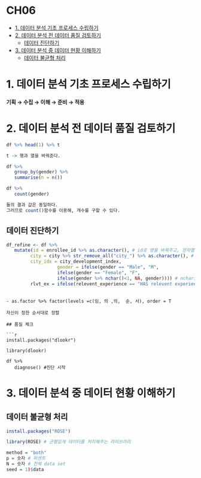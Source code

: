 # CH06

- [1. 데이터 분석 기초 프로세스 수립하기](#1-데이터-분석-기초-프로세스-수립하기)
- [2. 데이터 분석 전 데이터 품질 검토하기](#2-데이터-분석-전-데이터-품질-검토하기)
  - [데이터 진단하기](#데이터-진단하기)
- [3. 데이터 분석 중 데이터 현황 이해하기](#3-데이터-분석-중-데이터-현황-이해하기)
  - [데이터 불균형 처리](#데이터-불균형-처리)


# 1. 데이터 분석 기초 프로세스 수립하기

****************************************************기획 → 수집 → 이해 → 준비 → 적용****************************************************

# 2. 데이터 분석 전 데이터 품질 검토하기

```r
df %>% head(1) %>% t

t -> 행과 열을 바꿔준다.
```

```r
df %>%
   group_by(gender) %>%
   summarise(n = n())

df %>%
   count(gender)

둘의 결과 값은 동일하다.
그러므로 count()함수를 이용해, 개수를 구할 수 있다.
```

## 데이터 진단하기

```r
df_refine <- df %>%
   mutate(id = enrollee_id %>% as.character(), # id로 명을 바꿔주고, 문자열로 형변환
         city = city %>% str_remove_all("city_") %>% as.character(), # 앞에 city_ 값을 다 빼고, 문자열로 형변환
         city_idx = city_development_index,
                   gender = ifelse(gender == "Male", "M",
                   ifelse(gender == "Female", "F",
                   ifelse(gender %>% nchar()<1, NA, gender)))) # nchar을 이용해 빈값을 NA로 처리
         rlvt_ex = ifelse(relevent_experience == "HAS relevent experience", "Y", "N"),
``````````
```

- as.factor %>% factor(levels =c(임, 의 ,의,  순, 서), order = T

자신이 정한 순서대로 정렬

## 품질 체크

```r
install.packages("dlookr")

library(dlookr)
         
df %>%
   diagnose() #진단 시작
```

# 3. 데이터 분석 중 데이터 현황 이해하기

## 데이터 불균형 처리

```r
install.packages("ROSE")

library(ROSE) # 균형있게 데이터를 처리해주는 라이브러리

method = "both"
p = 숫자 # 퍼센트
N = 숫자 # 전체 data set
seed = 1)$data 
```